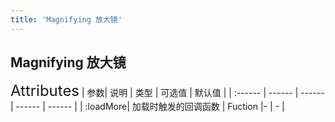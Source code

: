 ```yaml
---
title: 'Magnifying 放大镜'
---
```

## Magnifying 放大镜
<ClientOnly>
<Magnifying/>
</ClientOnly>

<font size=5>Attributes</font>
| 参数| 说明 | 类型 | 可选值 | 默认值 |
| :------ | ------ | ------ | ------ | ------ |
| :loadMore| 加载时触发的回调函数 | Fuction |- | - |